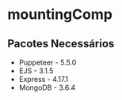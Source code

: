 # mountingComp

## Pacotes Necessários
* Puppeteer - 5.5.0
* EJS - 3.1.5
* Express - 4.17.1
* MongoDB - 3.6.4
